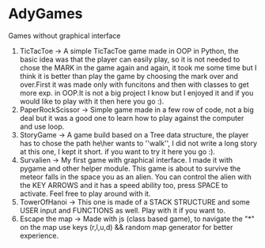# AdyGames
Games without graphical interface

1. TicTacToe -> A simple TicTacToe game made in OOP in Python, the basic idea was that the player can easily play, so it is not needed to chose the MARK in the game again and again, it took me some time but I think it is better than play the game by choosing the mark over and over.First it was made only with funcitons and then with classes to get more exp. in OOP.It is not a big project I know but I enjoyed it and if you would like to play with it then here you go :).
2. PaperRockScissor -> Simple game made in a few row of code, not a big deal but it was a good one to learn how to play against the computer and use loop.
3. StoryGame -> A game build based on a Tree data structure, the player has to chose the path he\her wants to ''walk'', I did not write a long story at this one, I kept it short.
if you want to try it here you go :).
4. Survalien -> My first game with graphical interface. I made it with pygame and other helper module. This game is about to survive the meteor falls in the space you as an alien.
You can control the alien with the KEY ARROWS and it has a speed ability too, press SPACE to activate. Feel free to play around with it.
5. TowerOfHanoi -> This one is made of a STACK STRUCTURE and some USER input and FUNCTIONS as well. Play with it if you want to.
6. Escape the map -> Made with js (class based game), to navigate the "*" on the map use keys (r,l,u,d) && random map generator for better experience.
